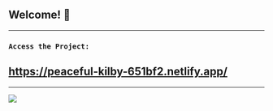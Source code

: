 ## Welcome! 👋
--------------------------------------------------------------------------

### `Access the Project:`

## https://peaceful-kilby-651bf2.netlify.app/

--------------------------------------------------------------------------


![](./design/peaceful-kilby-651bf2.netlify.app.png)
